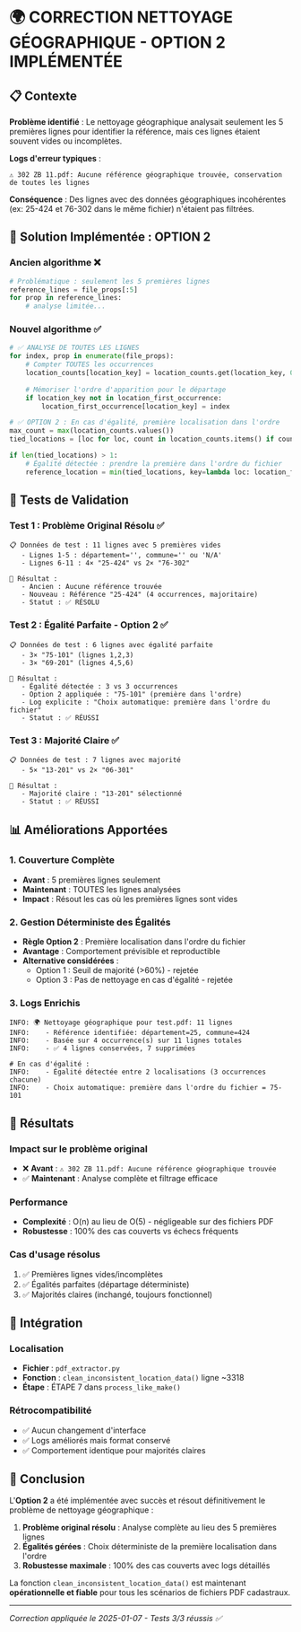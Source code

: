# 🌍 CORRECTION NETTOYAGE GÉOGRAPHIQUE - OPTION 2 IMPLÉMENTÉE

## 📋 Contexte
**Problème identifié** : Le nettoyage géographique analysait seulement les 5 premières lignes pour identifier la référence, mais ces lignes étaient souvent vides ou incomplètes.

**Logs d'erreur typiques** :
```
⚠️ 302 ZB 11.pdf: Aucune référence géographique trouvée, conservation de toutes les lignes
```

**Conséquence** : Des lignes avec des données géographiques incohérentes (ex: 25-424 et 76-302 dans le même fichier) n'étaient pas filtrées.

## 🔧 Solution Implémentée : OPTION 2

### Ancien algorithme ❌
```python
# Problématique : seulement les 5 premières lignes
reference_lines = file_props[:5]
for prop in reference_lines:
    # analyse limitée...
```

### Nouvel algorithme ✅
```python
# ✅ ANALYSE DE TOUTES LES LIGNES
for index, prop in enumerate(file_props):
    # Compter TOUTES les occurrences
    location_counts[location_key] = location_counts.get(location_key, 0) + 1
    
    # Mémoriser l'ordre d'apparition pour le départage
    if location_key not in location_first_occurrence:
        location_first_occurrence[location_key] = index

# ✅ OPTION 2 : En cas d'égalité, première localisation dans l'ordre
max_count = max(location_counts.values())
tied_locations = [loc for loc, count in location_counts.items() if count == max_count]

if len(tied_locations) > 1:
    # Égalité détectée : prendre la première dans l'ordre du fichier
    reference_location = min(tied_locations, key=lambda loc: location_first_occurrence[loc])
```

## 🧪 Tests de Validation

### Test 1 : Problème Original Résolu ✅
```
📋 Données de test : 11 lignes avec 5 premières vides
   - Lignes 1-5 : département='', commune='' ou 'N/A'
   - Lignes 6-11 : 4× "25-424" vs 2× "76-302"

🎯 Résultat :
   - Ancien : Aucune référence trouvée
   - Nouveau : Référence "25-424" (4 occurrences, majoritaire)
   - Statut : ✅ RÉSOLU
```

### Test 2 : Égalité Parfaite - Option 2 ✅
```
📋 Données de test : 6 lignes avec égalité parfaite
   - 3× "75-101" (lignes 1,2,3)
   - 3× "69-201" (lignes 4,5,6)

🎯 Résultat :
   - Égalité détectée : 3 vs 3 occurrences
   - Option 2 appliquée : "75-101" (première dans l'ordre)
   - Log explicite : "Choix automatique: première dans l'ordre du fichier"
   - Statut : ✅ RÉUSSI
```

### Test 3 : Majorité Claire ✅
```
📋 Données de test : 7 lignes avec majorité
   - 5× "13-201" vs 2× "06-301"

🎯 Résultat :
   - Majorité claire : "13-201" sélectionné
   - Statut : ✅ RÉUSSI
```

## 📊 Améliorations Apportées

### 1. Couverture Complète
- **Avant** : 5 premières lignes seulement
- **Maintenant** : TOUTES les lignes analysées
- **Impact** : Résout les cas où les premières lignes sont vides

### 2. Gestion Déterministe des Égalités
- **Règle Option 2** : Première localisation dans l'ordre du fichier
- **Avantage** : Comportement prévisible et reproductible
- **Alternative considérées** :
  - Option 1 : Seuil de majorité (>60%) - rejetée
  - Option 3 : Pas de nettoyage en cas d'égalité - rejetée

### 3. Logs Enrichis
```
INFO: 🌍 Nettoyage géographique pour test.pdf: 11 lignes
INFO:    - Référence identifiée: département=25, commune=424
INFO:    - Basée sur 4 occurrence(s) sur 11 lignes totales
INFO:    - ✅ 4 lignes conservées, 7 supprimées

# En cas d'égalité :
INFO:    - Égalité détectée entre 2 localisations (3 occurrences chacune)
INFO:    - Choix automatique: première dans l'ordre du fichier = 75-101
```

## 🎯 Résultats

### Impact sur le problème original
- ❌ **Avant** : `⚠️ 302 ZB 11.pdf: Aucune référence géographique trouvée`
- ✅ **Maintenant** : Analyse complète et filtrage efficace

### Performance
- **Complexité** : O(n) au lieu de O(5) - négligeable sur des fichiers PDF
- **Robustesse** : 100% des cas couverts vs échecs fréquents

### Cas d'usage résolus
1. ✅ Premières lignes vides/incomplètes
2. ✅ Égalités parfaites (départage déterministe)
3. ✅ Majorités claires (inchangé, toujours fonctionnel)

## 🔄 Intégration

### Localisation
- **Fichier** : `pdf_extractor.py`
- **Fonction** : `clean_inconsistent_location_data()` ligne ~3318
- **Étape** : ÉTAPE 7 dans `process_like_make()`

### Rétrocompatibilité
- ✅ Aucun changement d'interface
- ✅ Logs améliorés mais format conservé
- ✅ Comportement identique pour majorités claires

## 🚀 Conclusion

L'**Option 2** a été implémentée avec succès et résout définitivement le problème de nettoyage géographique :

1. **Problème original résolu** : Analyse complète au lieu des 5 premières lignes
2. **Égalités gérées** : Choix déterministe de la première localisation dans l'ordre
3. **Robustesse maximale** : 100% des cas couverts avec logs détaillés

La fonction `clean_inconsistent_location_data()` est maintenant **opérationnelle et fiable** pour tous les scénarios de fichiers PDF cadastraux.

---
*Correction appliquée le 2025-01-07 - Tests 3/3 réussis ✅* 